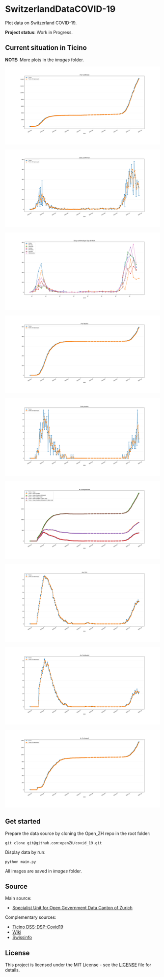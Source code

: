 # SwitzerlandDataCOVID-19

Plot data on Switzerland COVID-19.

**Project status**: Work in Progress.


## Current situation in Ticino

**NOTE:** More plots in the _images_ folder.

![Confirmed](images/OpenZH%23_of_confirmed.png)

![Daily Confirmed](images/OpenZHDaily_confirmed.png)

![Daily Confirmed per Day Of Week](images/OpenZHDaily_confirmed_per_Day_Of_Week.png)

![Deaths](images/OpenZH%23_of_deaths.png)

![Deaths](images/OpenZHDaily_deaths.png)

![Hospitalized](images/OpenZH%23_of_hospitalized.png)

![ICU](images/OpenZH%23_of_ICU.png)

![Intubated](images/OpenZH%23_of_intubated.png)

![Released](images/OpenZH%23_of_released.png)



## Get started

Prepare the data source by cloning the Open_ZH repo in the root folder:

    git clone git@github.com:openZH/covid_19.git

Display data by run:

    python main.py

All images are saved in _images_ folder.

## Source

Main source:
* [Specialist Unit for Open Government Data Canton of Zurich](https://github.com/openZH/covid_19)

Complementary sources:
* [Ticino DSS-DSP-Covid19](https://www4.ti.ch/dss/dsp/covid19/home/)
* [Wiki](https://en.wikipedia.org/wiki/2020_coronavirus_outbreak_in_Switzerland)
* [Swissinfo](https://www.swissinfo.ch/ita/epidemia_coronavirus--la-situazione-in-svizzera/45590960)


## License
This project is licensed under the MIT License - see the [LICENSE](LICENSE.md) file for details.

